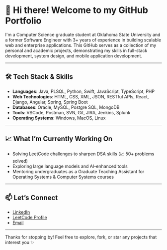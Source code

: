 # 👋 Hi there! Welcome to my GitHub Portfolio

I'm a Computer Science graduate student at Oklahoma State University and a former Software Engineer with 3+ years of experience in building scalable web and enterprise applications. This GitHub serves as a collection of my personal and academic projects, demonstrating my skills in full-stack development, system design, and mobile application development.

---

## 🛠️ Tech Stack & Skills

- **Languages**: Java, PLSQL, Python, Swift, JavaScript, TypeScript, PHP
- **Web Technologies**: HTML, CSS, XML, JSON, RESTful APIs, React, Django, Angular, Spring, Spring Boot
- **Databases**: Oracle, MySQL, Postgre SQL, MongoDB
- **Tools**: VSCode, Postman, SVN, Git, JIRA, Jenkins, Splunk
- **Operating Systems**: Windows, MacOS, Linux

---

## 📈 What I’m Currently Working On

- Solving LeetCode challenges to sharpen DSA skills (📈 50+ problems solved)
- Exploring large language models and AI-enhanced tools
- Mentoring undergraduates as a Graduate Teaching Assistant for Operating Systems & Computer Systems courses

---

## 📫 Let’s Connect

- [LinkedIn](https://www.linkedin.com/in/venkata-ramana-reddy-peram/)
- [LeetCode Profile](https://leetcode.com/u/RamanaPv/)
- [Email](mailto:vperam@okstate.edu)

---

Thanks for stopping by! Feel free to explore, fork, or star any projects that interest you ✨
